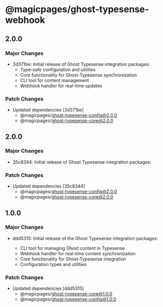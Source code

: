 # @magicpages/ghost-typesense-webhook

## 2.0.0

### Major Changes

- 3d371be: Initial release of Ghost Typesense integration packages:
  - Type-safe configuration and utilities
  - Core functionality for Ghost-Typesense synchronization
  - CLI tool for content management
  - Webhook handler for real-time updates

### Patch Changes

- Updated dependencies [3d371be]
  - @magicpages/ghost-typesense-config@2.0.0
  - @magicpages/ghost-typesense-core@2.0.0

## 2.0.0

### Major Changes

- 35c8344: Initial release of Ghost Typesense integration packages:

### Patch Changes

- Updated dependencies [35c8344]
  - @magicpages/ghost-typesense-config@2.0.0
  - @magicpages/ghost-typesense-core@2.0.0

## 1.0.0

### Major Changes

- ddd5315: Initial release of the Ghost Typesense integration packages:

  - CLI tool for managing Ghost content in Typesense
  - Webhook handler for real-time content synchronization
  - Core functionality for Ghost-Typesense integration
  - Configuration types and utilities

### Patch Changes

- Updated dependencies [ddd5315]
  - @magicpages/ghost-typesense-core@1.0.0
  - @magicpages/ghost-typesense-config@1.0.0
